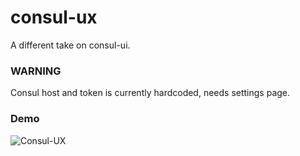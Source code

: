 # consul-ux
A different take on consul-ui.

### WARNING

Consul host and token is currently hardcoded, needs settings page.

### Demo

![Consul-UX](http://github.marconijr.com/consul-ux/consul-ux.gif?v1)
